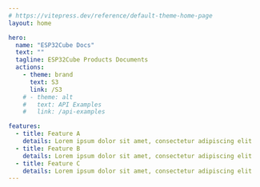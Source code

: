 ```yaml
---
# https://vitepress.dev/reference/default-theme-home-page
layout: home

hero:
  name: "ESP32Cube Docs"
  text: ""
  tagline: ESP32Cube Products Documents
  actions:
    - theme: brand
      text: S3
      link: /S3
    # - theme: alt
    #   text: API Examples
    #   link: /api-examples

features:
  - title: Feature A
    details: Lorem ipsum dolor sit amet, consectetur adipiscing elit
  - title: Feature B
    details: Lorem ipsum dolor sit amet, consectetur adipiscing elit
  - title: Feature C
    details: Lorem ipsum dolor sit amet, consectetur adipiscing elit
---
```


